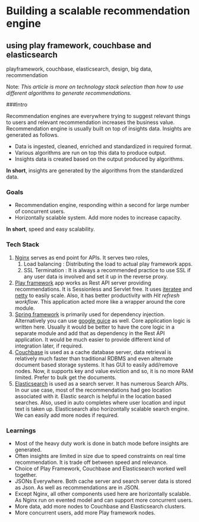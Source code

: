 # Building a scalable recommendation engine
## using play framework, couchbase and elasticsearch
playframework, couchbase, elasticsearch, design, big data, recommendation

Note: *This article is more on technology stack selection than how to use different algorithms to generate recommendations.*

###Intro

Recommendation engines are everywhere trying to suggest relevant things to users and relevant recommendation increases the business value. Recommendation engine is usually built on top of insights data. Insights are generated as follows.

* Data is ingested, cleaned, enriched and standardized in required format.
* Various algorithms are run on top this data to produce output.
* Insights data is created based on the output produced by algorithms.

**In short**, insights are generated by the algorithms from the standardized data.

### Goals

* Recommendation engine, responding within a second for large number of concurrent users.
* Horizontally scalable system. Add more nodes to increase capacity.

**In short**, speed and easy scalability.

### Tech Stack

1. [Nginx](http://nginx.org/) serves as end point for APIs. It serves two roles,
    1. Load balancing : Distributing the load to actual play framework apps.
    2. SSL Termination : It is always a recommended practice to use SSL if any user data is involved and set it up in the reverse proxy.
2. [Play framework](playframework.com) app works as Rest API server providing recommendations. It is Sessionless and Servlet free. It uses [iteratee](https://www.playframework.com/documentation/2.4.x/Iteratees) and [netty](http://netty.io/) to easily scale. Also, it has better productivity with *Hit refresh workflow*. This application acted more like a wrapper around the core module.
3. [Spring framework](http://en.wikipedia.org/wiki/Spring_Framework) is primarily used for dependency injection. Alternatively you can use [google guice](https://github.com/google/guice) as well. Core application logic is written here. Usually it would be better to have the core logic in a separate module and add that as dependency in the Rest API application. It would be much easier to provide different kind of integration later, if required.
4. [Couchbase](http://www.couchbase.com/nosql-databases/couchbase-server) is used as a cache database server, data retrieval is relatively much faster than traditional RDBMS and even alternate document based storage systems. It has GUI to easily add/remove nodes. Now, it supports key and value eviction and so, it is no more RAM limited. Prefer to bulk get the documents.
5. [Elasticsearch](https://www.elastic.co/products/elasticsearch) is used as a search server. It has numerous Search APIs. In our use case, most of the recommendations had geo location associated with it. Elastic search is helpful in the location based searches. Also, used in auto completes where user location and input text is taken up. Elasticsearch also horizontally scalable search engine. We can easily add more nodes if required.

### Learnings
* Most of the heavy duty work is done in batch mode before insights are generated.
* Often insights are limited in size due to speed constraints on real time recommendation. It is trade off between speed and relevance.
* Choice of Play Framework, Couchbase and Elasticsearch worked well together.
* JSONs Everywhere. Both cache server and search server data is stored as Json. As well as recommendations are in JSON.
* Except Nginx, all other components used here are horizontally scalable. As Nginx run on evented model and can support more concurrent users.
* More data, add more nodes to Couchbase and Elasticsearch clusters.
* More concurrent users, add more Play framework nodes.
